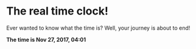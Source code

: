 # The real time clock!

Ever wanted to know what the time is? Well, your journey is about to end!

**The time is Nov 27, 2017, 04:01**